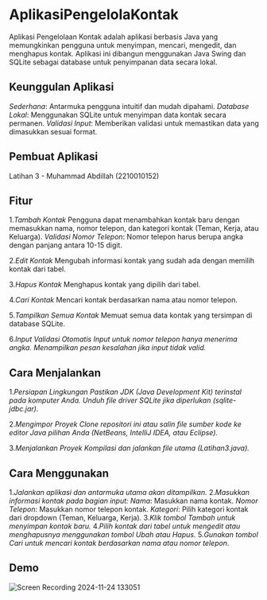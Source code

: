 # AplikasiPengelolaKontak

Aplikasi Pengelolaan Kontak adalah aplikasi berbasis Java yang memungkinkan pengguna untuk menyimpan, mencari, mengedit, dan menghapus kontak. Aplikasi ini dibangun menggunakan Java Swing dan SQLite sebagai database untuk penyimpanan data secara lokal.

## Keunggulan Aplikasi

*Sederhana*: Antarmuka pengguna intuitif dan mudah dipahami.
*Database Lokal*: Menggunakan SQLite untuk menyimpan data kontak secara permanen.
*Validasi Input*: Memberikan validasi untuk memastikan data yang dimasukkan sesuai format.

## Pembuat Aplikasi

 Latihan 3 - Muhammad Abdillah (2210010152)

 ## Fitur

1.*Tambah Kontak*
Pengguna dapat menambahkan kontak baru dengan memasukkan nama, nomor telepon, dan kategori kontak (Teman, Kerja, atau Keluarga).
*Validasi Nomor Telepon*: Nomor telepon harus berupa angka dengan panjang antara 10-15 digit.

2.*Edit Kontak*
Mengubah informasi kontak yang sudah ada dengan memilih kontak dari tabel.

3.*Hapus Kontak*
Menghapus kontak yang dipilih dari tabel.

4.*Cari Kontak*
Mencari kontak berdasarkan nama atau nomor telepon.

5.*Tampilkan Semua Kontak*
Memuat semua data kontak yang tersimpan di database SQLite.

6.*Input Validasi Otomatis*
*Input untuk nomor telepon hanya menerima angka.*
*Menampilkan pesan kesalahan jika input tidak valid.*

## Cara Menjalankan

1.*Persiapan Lingkungan*
*Pastikan JDK (Java Development Kit) terinstal pada komputer Anda.*
*Unduh file driver SQLite jika diperlukan (sqlite-jdbc.jar).*

2.*Mengimpor Proyek*
*Clone repositori ini atau salin file sumber kode ke editor Java pilihan Anda (NetBeans, IntelliJ IDEA, atau Eclipse).*

3.*Menjalankan Proyek*
*Kompilasi dan jalankan file utama (Latihan3.java).*

## Cara Menggunakan

1.*Jalankan aplikasi dan antarmuka utama akan ditampilkan.*
2.*Masukkan informasi kontak pada bagian input:*
*Nama*: Masukkan nama kontak.
*Nomor Telepon*: Masukkan nomor telepon kontak.
*Kategori*: Pilih kategori kontak dari dropdown (Teman, Keluarga, Kerja).
3.*Klik tombol Tambah untuk menyimpan kontak baru.*
4.*Pilih kontak dari tabel untuk mengedit atau menghapusnya menggunakan tombol Ubah atau Hapus.*
5.*Gunakan tombol Cari untuk mencari kontak berdasarkan nama atau nomor telepon.*

## Demo

![Screen Recording 2024-11-24 133051](https://github.com/user-attachments/assets/f23a2452-73af-458e-b186-0199e22d71a7)
